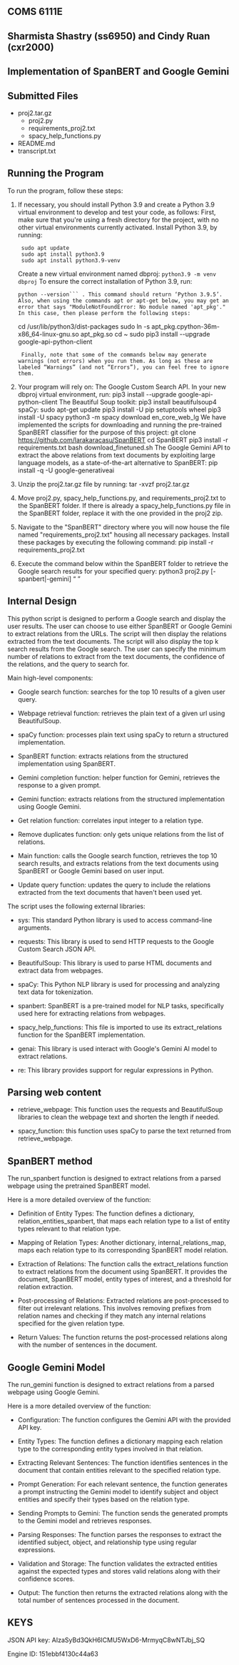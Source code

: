 ## COMS 6111E
## Sharmista Shastry (ss6950) and Cindy Ruan (cxr2000)
## Implementation of SpanBERT and Google Gemini

## Submitted Files

- proj2.tar.gz
    - proj2.py
    - requirements_proj2.txt
    - spacy_help_functions.py
- README.md
- transcript.txt

## Running the Program

To run the program, follow these steps:

1. If necessary, you should install Python 3.9 and create a Python 3.9 virtual environment to develop and test your code, as follows:
    First, make sure that you're using a fresh directory for the project, with no other virtual environments currently activated.
    Install Python 3.9, by running:
   ```
    sudo apt update
    sudo apt install python3.9
    sudo apt install python3.9-venv
   ```
    Create a new virtual environment named dbproj:
   ``` python3.9 -m venv dbproj ```
    To ensure the correct installation of Python 3.9, run:
    ```source dbproj/bin/activate
    python --version``` . This command should return ‘Python 3.9.5’.
    Also, when using the commands apt or apt-get below, you may get an error that says "ModuleNotFoundError: No module named 'apt_pkg'." In this case, then please perform the following steps:
   ```
    cd /usr/lib/python3/dist-packages
    sudo ln -s apt_pkg.cpython-36m-x86_64-linux-gnu.so apt_pkg.so
    cd ~
    sudo pip3 install --upgrade google-api-python-client
   ```
    Finally, note that some of the commands below may generate warnings (not errors) when you run them. As long as these are labeled “Warnings” (and not “Errors”), you can feel free to ignore them.

3. Your program will rely on:
    The Google Custom Search API. In your new dbproj virtual environment, run:
    pip3 install --upgrade google-api-python-client
    The Beautiful Soup toolkit:
    pip3 install beautifulsoup4
    spaCy:
    sudo apt-get update
    pip3 install -U pip setuptools wheel
    pip3 install -U spacy
    python3 -m spacy download en_core_web_lg
    We have implemented the scripts for downloading and running the pre-trained SpanBERT classifier for the purpose of this project:
    git clone https://github.com/larakaracasu/SpanBERT
    cd SpanBERT
    pip3 install -r requirements.txt
    bash download_finetuned.sh
    The Google Gemini API to extract the above relations from text documents by exploiting large language models, as a state-of-the-art alternative to SpanBERT:
    pip install -q -U google-generativeai

4. Unzip the proj2.tar.gz file by running:
    tar -xvzf proj2.tar.gz

3. Move proj2.py, spacy_help_functions.py, and requirements_proj2.txt to the SpanBERT folder. If there is already a spacy_help_functions.py file in the SpanBERT folder, replace it with the one provided in the proj2 zip.

4. Navigate to the "SpanBERT" directory where you will now house the file named "requirements_proj2.txt" housing all necessary packages. Install these packages by executing the following command:
    pip install -r requirements_proj2.txt

5. Execute the command below within the SpanBERT folder to retrieve the Google search results for your specified query:
    python3 proj2.py [-spanbert|-gemini] <google api key> <google engine id> <google gemini api key> <r> <t> <q> <k>

## Internal Design

This python script is designed to perform a Google search and display the user results. The user can choose to use either SpanBERT or Google Gemini to extract relations from the URLs. The script will then display the relations extracted from the text documents. The script will also display the top k search results from the Google search. The user can specify the minimum number of relations to extract from the text documents, the confidence of the relations, and the query to search for.

Main high-level components:

- Google search function: searches for the top 10 results of a given user query.

- Webpage retrieval function: retrieves the plain text of a given url using BeautifulSoup.

- spaCy function: processes plain text using spaCy to return a structured implementation.

- SpanBERT function: extracts relations from the structured implementation using SpanBERT.

- Gemini completion function: helper function for Gemini, retrieves the response to a given prompt.

- Gemini function: extracts relations from the structured implementation using Google Gemini.

- Get relation function: correlates input integer to a relation type.

- Remove duplicates function: only gets unique relations from the list of relations.

- Main function: calls the Google search function, retrieves the top 10 search results, and extracts relations from the text documents using SpanBERT or Google Gemini based on user input.

- Update query function: updates the query to include the relations extracted from the text documents that haven't been used yet.

The script uses the following external libraries:

- sys: This standard Python library is used to access command-line arguments.

- requests: This library is used to send HTTP requests to the Google Custom Search JSON API.

- BeautifulSoup: This library is used to parse HTML documents and extract data from webpages.

- spaCy: This Python NLP library is used for processing and analyzing text data for tokenization.

- spanbert: SpanBERT is a pre-trained model for NLP tasks, specifically used here for extracting relations from webpages.

- spacy_help_functions: This file is imported to use its extract_relations function for the SpanBERT implementation.

- genai: This library is used interact with Google's Gemini AI model to extract relations.

- re: This library provides support for regular expressions in Python.

## Parsing web content

- retrieve_webpage: This function uses the requests and BeautifulSoup libraries to clean the webpage text and shorten the length if needed. 

- spacy_function: this function uses spaCy to parse the text returned from retrieve_webpage.

## SpanBERT method

The run_spanbert function is designed to extract relations from a parsed webpage using the pretrained SpanBERT model.

Here is a more detailed overview of the function:

- Definition of Entity Types: The function defines a dictionary, relation_entities_spanbert, that maps each relation type to a list of entity types relevant to that relation type.

- Mapping of Relation Types: Another dictionary, internal_relations_map, maps each relation type to its corresponding SpanBERT model relation.

- Extraction of Relations: The function calls the extract_relations function to extract relations from the document using SpanBERT. It provides the document, SpanBERT model, entity types of interest, and a threshold for relation extraction.

- Post-processing of Relations: Extracted relations are post-processed to filter out irrelevant relations. This involves removing prefixes from relation names and checking if they match any internal relations specified for the given relation type.

- Return Values: The function returns the post-processed relations along with the number of sentences in the document.

## Google Gemini Model

The run_gemini function is designed to extract relations from a parsed webpage using Google Gemini.

Here is a more detailed overview of the function:

- Configuration: The function configures the Gemini API with the provided API key.

- Entity Types: The function defines a dictionary mapping each relation type to the corresponding entity types involved in that relation.

- Extracting Relevant Sentences: The function identifies sentences in the document that contain entities relevant to the specified relation type.

- Prompt Generation: For each relevant sentence, the function generates a prompt instructing the Gemini model to identify subject and object entities and specify their types based on the relation type.

- Sending Prompts to Gemini: The function sends the generated prompts to the Gemini model and retrieves responses.

- Parsing Responses: The function parses the responses to extract the identified subject, object, and relationship type using regular expressions.

- Validation and Storage: The function validates the extracted entities against the expected types and stores valid relations along with their confidence scores.

- Output: The function then returns the extracted relations along with the total number of sentences processed in the document.

## KEYS

JSON API key: AIzaSyBd3QkH6ICMU5WxD6-MrmyqC8wNTJbj_SQ

Engine ID: 151ebbf4130c44a63














